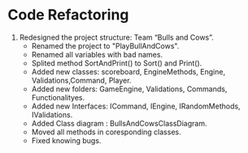 Code Refactoring
==================================

1.  Redesigned the project structure: Team “Bulls and Cows”.
    -   Renamed the project to "PlayBullAndCows".
    -   Renamed all variables with bad names.
    -   Splited method SortAndPrint() to Sort() and Print().
    -   Added new classes: scoreboard, EngineMethods, Engine, Validations,Command, Player.
    -   Added new folders: GameEngine, Validations, Commands, Functionalityes.
    -   Added new Interfaces: ICommand, IEngine, IRandomMethods, IValidations.
    -   Added Class diagram : BullsAndCowsClassDiagram.
    -   Moved all methods in coresponding classes.
    -   Fixed knowing bugs.

